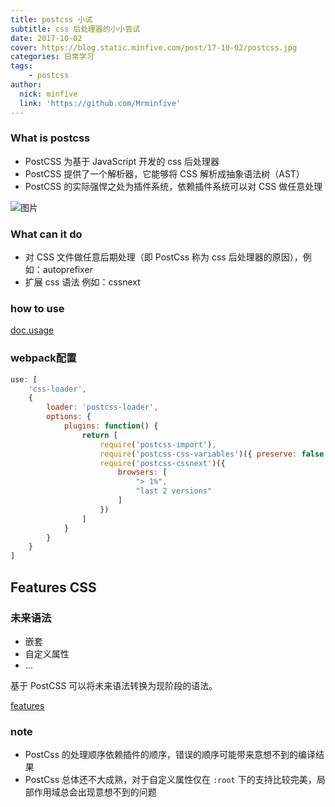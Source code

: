 ```yaml
---
title: postcss 小试
subtitle: css 后处理器的小小尝试
date: 2017-10-02
cover: https://blog.static.minfive.com/post/17-10-02/postcss.jpg
categories: 日常学习
tags:
    - postcss
author:
  nick: minfive
  link: 'https://github.com/Mrminfive'
---
```


### What is postcss

* PostCSS 为基于 JavaScript 开发的 css 后处理器
* PostCSS 提供了一个解析器，它能够将 CSS 解析成抽象语法树（AST）
* PostCSS 的实际强悍之处为插件系统，依赖插件系统可以对 CSS 做任意处理

![图片][image]

### What can it do

* 对 CSS 文件做任意后期处理（即 PostCss 称为 css 后处理器的原因），例如：autoprefixer
* 扩展 css 语法 例如：cssnext

### how to use

[doc.usage][doc.usage]

### webpack配置

``` javascript
use: [
	'css-loader',
	{
		loader: 'postcss-loader',
		options: {
			plugins: function() {
				return [
			    	require('postcss-import'),
			    	require('postcss-css-variables')({ preserve: false }),
					require('postcss-cssnext')({
    					browsers: [
    						"> 1%",
    					    "last 2 versions"
    					]
    				})
				]
			}
		}
	}
]
```

## Features CSS

### 未来语法

* 嵌套
* 自定义属性
* ...

基于 PostCSS 可以将未来语法转换为现阶段的语法。

[features][features]

### note

* PostCss 的处理顺序依赖插件的顺序，错误的顺序可能带来意想不到的编译结果
* PostCss 总体还不大成熟，对于自定义属性仅在 `:root` 下的支持比较完美，局部作用域总会出现意想不到的问题


[image]: http://oo12ugek5.bkt.clouddn.com/postcss-demo/239162490-562dd5c1849a6_articlex.png
[doc.usage]: https://github.com/postcss/postcss#usage
[features]: http://cssnext.io/features/